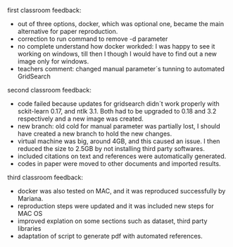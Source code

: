 first classroom feedback: 
 * out of three options, docker, which was optional one, became the main alternative for paper reproduction. 
 * correction to run command to remove -d parameter
 * no complete understand how docker workded: I was happy to see it working on windows, till then I though I would have to find out a new image only for windows.
 * teachers comment: changed manual parameter´s tunning to automated GridSearch

second classroom feedback:
* code failed because updates for gridsearch didn´t work properly with sckit-learn 0.17, and ntlk 3.1. Both had to be
upgraded to 0.18 and 3.2 respectively and a new image was created.
* new branch: old cold for manual parameter was partially lost, I should have created a new branch to hold the new changes.
* virtual machine was big, around 4GB, and this caused an issue. I then reduced the size to 2.5GB by not installing third party softwares.
* included citations on text and references were automatically generated.
* codes in paper were moved to other documents and imported results.

third classroom feedback:
* docker was also tested on MAC, and it was reproduced successfully by Mariana.
* reproduction steps were updated and it was included new steps for MAC OS
* improved explation on some sections such as dataset, third party libraries
* adaptation of script to generate pdf with automated references.



